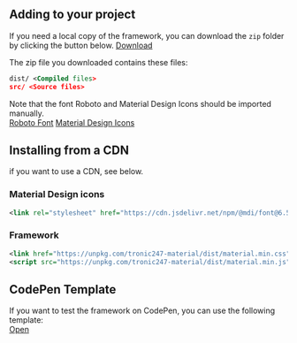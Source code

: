 ## Adding to your project

If you need a local copy of the framework, you can download the `zip` folder by clicking the button below.
<a class="btn mt-2 unelevated" href="https://go.tronic247.com/U2Sa">Download</a>

The zip file you downloaded contains these files:

```xml
dist/ <Compiled files>
src/ <Source files>
```

<div class="alert primary">
 <div>
 Note that the font Roboto and Material Design Icons should be imported manually.
 <div class="mt-2"></div>
<a class ="btn outlined small primary" href="https://fonts.google.com/specimen/Roboto" target="_blank">Roboto Font</a>
<a class ="btn outlined small primary" href="https://materialdesignicons.com" target="_blank">Material Design Icons</a>
  </div>
</div>

## Installing from a CDN

if you want to use a CDN, see below.

### Material Design icons

```xml
<link rel="stylesheet" href="https://cdn.jsdelivr.net/npm/@mdi/font@6.5.95/css/materialdesignicons.min.css">
```

### Framework

```xml
<link href="https://unpkg.com/tronic247-material/dist/material.min.css" rel="stylesheet" />
<script src="https://unpkg.com/tronic247-material/dist/material.min.js"></script>
```

## CodePen Template

If you want to test the framework on CodePen, you can use the following template:
<br>
<a class="btn mt-2 unelevated" href="https://codepen.io/pen?template=MWErzzo" target="_blank">Open</a>
